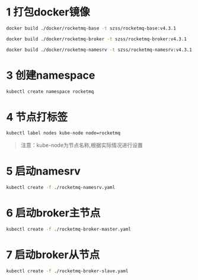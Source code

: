 # 1 打包docker镜像
```bash
docker build ./docker/rocketmq-base -t szss/rocketmq-base:v4.3.1

docker build ./docker/rocketmq-broker -t szss/rocketmq-broker:v4.3.1

docker build ./docker/rocketmq-namesrv -t szss/rocketmq-namesrv:v4.3.1
```

# 3 创建namespace
```bash
kubectl create namespace rocketmq
```

# 4 节点打标签
```bash
kubectl label nodes kube-node node=rocketmq
```
> 注意：kube-node为节点名称,根据实际情况进行设置


# 5 启动namesrv
```bash
kubectl create -f ./rocketmq-namesrv.yaml
```

# 6 启动broker主节点
```bash
kubectl create -f ./rocketmq-broker-master.yaml
```

# 7 启动broker从节点
```bash
kubectl create -f ./rocketmq-broker-slave.yaml
```
